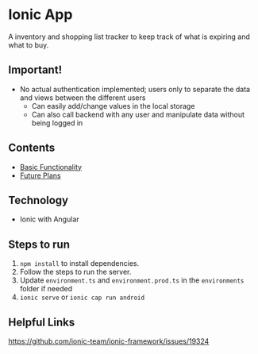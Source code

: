 # Ionic App
A inventory and shopping list tracker to keep track of what is expiring and what to buy.

## Important!
- No actual authentication implemented; users only to separate the data and views between the different users
    - Can easily add/change values in the local storage
    - Can also call backend with any user and manipulate data without being logged in

## Contents
- [Basic Functionality](_Docs/functionality.md)
- [Future Plans](_Docs/todo.md)

## Technology
- Ionic with Angular

## Steps to run
1. `npm install` to install dependencies.
2. Follow the steps to run the server.
3. Update `environment.ts` and `environment.prod.ts` in the `environments` folder if needed
4. `ionic serve` or `ionic cap run android`


## Helpful Links
https://github.com/ionic-team/ionic-framework/issues/19324
